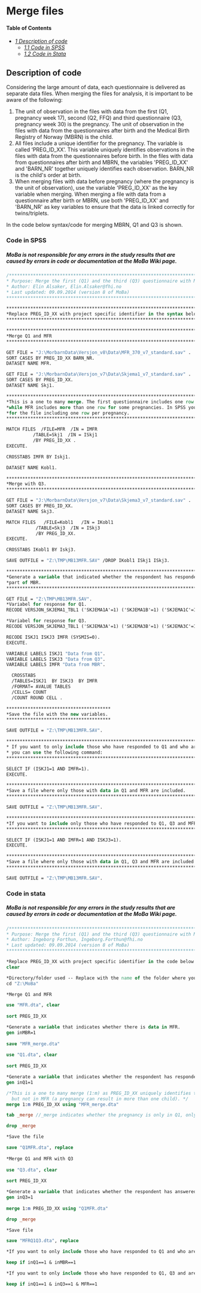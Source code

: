 # Merge files

#### Table of Contents
- _[1 Description of code](#description-of-code)_ <br>
	- _[1.1 Code in SPSS](#code-in-spss)_ <br>
	- _[1.2 Code in Stata](#code-in-stata)_ <br>

## Description of code
Considering the large amount of data, each questionnaire is delivered as separate data files. When merging the files for analysis, it is important to be aware of the following:
1.	The unit of observation in the files with data from the first (Q1, pregnancy week 17), second (Q2, FFQ) and third questionnaire (Q3, pregnancy week 30) is the pregnancy. The unit of observation in the files with data from the questionnaires after birth and the Medical Birth Registry of Norway (MBRN) is the child.
2.	All files include a unique identifier for the pregnancy. The variable is called ‘PREG_ID_XX’. This variable uniquely identifies observations in the files with data from the questionnaires before birth. In the files with data from questionnaires after birth and MBRN, the variables 'PREG_ID_XX' and 'BARN_NR' together uniquely identifies each observation. BARN_NR is the child's order at birth.
3.	When merging files with data before pregnancy (where the pregnancy is the unit of observation), use the variable 'PREG_ID_XX' as the key variable when merging. When merging a file with data from a questionnaire after birth or MBRN, use both 'PREG_ID_XX' and 'BARN_NR' as key variables to ensure that the data is linked correctly for twins/triplets.

In the code below syntax/code for merging MBRN, Q1 and Q3 is shown.

### Code in SPSS 
##### MoBa is not responsible for any errors in the study results that are caused by errors in code or documentation at the MoBa Wiki page.
```stata
/***************************************************************************************************
* Purpose: Merge the first (Q1) and the third (Q3) questionnaire with MFR 
* Author: Elin Alsaker, Elin.Alsaker@fhi.no 
* Last updated: 09.09.2014 (version 8 of MoBa)
****************************************************************************************************/

***************************************************************************
*Replace PREG_ID_XX with project specific identifier in the syntax below.
***************************************************************************

***************************************************************************
*Merge Q1 and MFR
***************************************************************************

GET FILE = "J:\MorbarnData\Versjon_v8\Data\MFR_370_v7_standard.sav" .
SORT CASES BY PREG_ID_XX BARN_NR.
DATASET NAME MFR.

GET FILE = "J:\MorbarnData\Versjon_v7\Data\Skjema1_v7_standard.sav" .
SORT CASES BY PREG_ID_XX.
DATASET NAME Skj1.

*****************************************************************************************************
*This is a one to many merge. The first questionnaire includes one row per pregnancy,
*while MFR includes more than one row for some pregnancies. In SPSS you use /TABLE= instead of /FILE=
*for the file including one row per pregnancy.
*****************************************************************************************************

MATCH FILES  /FILE=MFR  /IN = IMFR  
	      /TABLE=Skj1  /IN = ISkj1
	      /BY PREG_ID_XX .
EXECUTE.

CROSSTABS IMFR BY Iskj1.

DATASET NAME Kobl1.

***************************************************************************
*Merge with Q3.
***************************************************************************

GET FILE = "J:\MorbarnData\Versjon_v7\Data\Skjema3_v7_standard.sav" .
SORT CASES BY PREG_ID_XX.
DATASET NAME Skj3.

MATCH FILES   /FILE=Kobl1   /IN = IKobl1 
	       /TABLE=Skj3  /IN = ISkj3 
	       /BY PREG_ID_XX.
EXECUTE.

CROSSTABS IKobl1 BY Iskj3.

SAVE OUTFILE = "Z:\TMP\MB13MFR.SAV" /DROP IKobl1 ISkj1 ISkj3.

*************************************************************************************************************
*Generate a variable that indicated whether the respondent has responded to the specific questionnaire and is
*part of MBR.  
*************************************************************************************************************

GET FILE = "Z:\TMP\MB13MFR.SAV".
*Variabel for response for Q1.
RECODE VERSJON_SKJEMA1_TBL1 ('SKJEMA1A'=1) ('SKJEMA1B'=1) ('SKJEMA1C'=1)  INTO ISKJ1.

*Variabel for response for Q3.
RECODE VERSJON_SKJEMA3_TBL1 ('SKJEMA3A'=1) ('SKJEMA3B'=1) ('SKJEMA3C'=1)  INTO ISKJ3.

RECODE ISKJ1 ISKJ3 IMFR (SYSMIS=0).
EXECUTE.

VARIABLE LABELS ISKJ1 "Data from Q1".
VARIABLE LABELS ISKJ3 "Data from Q3".
VARIABLE LABELS IMFR "Data from MBR".

  CROSSTABS
  /TABLES=ISKJ1  BY ISKJ3  BY IMFR
  /FORMAT= AVALUE TABLES
  /CELLS= COUNT
  /COUNT ROUND CELL .

***************************************
*Save the file with the new variables.
***************************************

SAVE OUTFILE = "Z:\TMP\MB13MFR.SAV".

*************************************************************************************************************
* If you want to only include those who have responded to Q1 and who are included in MFR, 
* you can use the following command:
*************************************************************************************************************

SELECT IF (ISKJ1=1 AND IMFR=1).
EXECUTE.

******************************************************************************
*Save a file where only those with data in Q1 and MFR are included.
******************************************************************************

SAVE OUTFILE = "Z:\TMP\MB13MFR.SAV".

*************************************************************************************************************
*If you want to include only those who have responded to Q1, Q3 and MFR, you can use the following command:
*************************************************************************************************************

SELECT IF (ISKJ1=1 AND IMFR=1 AND ISKJ3=1).
EXECUTE.

******************************************************************************
*Save a file where only those with data in Q1, Q3 and MFR are included.
******************************************************************************

SAVE OUTFILE = "Z:\TMP\MB13MFR.SAV".
```

### Code in stata
##### MoBa is not responsible for any errors in the study results that are caused by errors in code or documentation at the MoBa Wiki page.
```stata
/***************************************************************************************************
* Purpose: Merge the first (Q1) and the third (Q3) questionnaire with MFR 
* Author: Ingeborg Forthun, Ingeborg.Forthun@fhi.no
* Last updated: 09.09.2014 (version 8 of MoBa)
****************************************************************************************************/

*Replace PREG_ID_XX with project specific identifier in the code below.
clear

*Directory/folder used -- Replace with the name of the folder where you have saved the files. 
cd "Z:\MoBa"

*Merge Q1 and MFR

use "MFR.dta", clear
 
sort PREG_ID_XX 

*Generate a variable that indicates whether there is data in MFR.
gen inMBR=1
 
save "MFR_merge.dta"
 
use "Q1.dta", clear
 
sort PREG_ID_XX 

*Generate a variable that indicates whether the respondent has responded to the first questionnaire. 
gen inQ1=1

/*This is a one to many merge (1:m) as PREG_ID_XX uniquely identifies the observations in Q1, 
  but not in MFR (a pregnancy can result in more than one child). */
merge 1:m PREG_ID_XX using "MFR_merge.dta"

tab _merge //_merge indicates whether the pregnancy is only in Q1, only in MFR, or in both. 

drop _merge

*Save the file

save "Q1MFR.dta", replace
 
*Merge Q1 and MFR with Q3
  
use "Q3.dta", clear
 
sort PREG_ID_XX

*Generate a variable that indicates whether the respondent has answered Q3.
gen inQ3=1
 
merge 1:m PREG_ID_XX using "Q1MFR.dta"

drop _merge

*Save file

save "MFRQ1Q3.dta", replace

*If you want to only include those who have responded to Q1 and who are included in MFR, you can use the following command:

keep if inQ1==1 & inMBR==1

*If you want to only include those who have responded to Q1, Q3 and are included in MFR, you can use the following command:

keep if inQ1==1 & inQ3==1 & MFR==1
```

